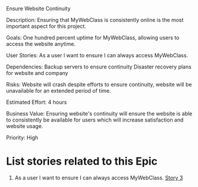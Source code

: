 Ensure Website Continuity

Description: Ensuring that MyWebClass is consistently online is the most important aspect for this project.

Goals: One hundred percent uptime for MyWebClass, allowing users to access the website anytime.

User Stories: As a user I want to ensure I can always access MyWebClass.

Dependencies: Backup servers to ensure continuity
Disaster recovery plans for website and company

Risks: Website will crash despite efforts to ensure continuity, website will be unavailable for an extended period of time.

Estimated Effort: 4 hours

Business Value: Ensuring website's continuity will ensure the website is able to consistently be available for users which will increase satisfaction and website usage.

Priority: High

# List stories related to this Epic
1. As a user I want to ensure I can always access MyWebClass. [Story 3](documentation/theme_1/initiatives/Epics/Stories/WebsiteCreateStories3.md)